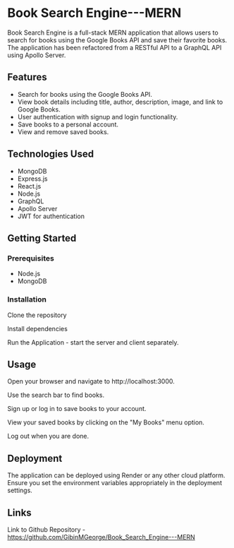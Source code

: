 # Book Search Engine---MERN

Book Search Engine is a full-stack MERN application that allows users to search for books using the Google Books API and save their favorite books. The application has been refactored from a RESTful API to a GraphQL API using Apollo Server.

## Features

- Search for books using the Google Books API.
- View book details including title, author, description, image, and link to Google Books.
- User authentication with signup and login functionality.
- Save books to a personal account.
- View and remove saved books.

## Technologies Used

- MongoDB
- Express.js
- React.js
- Node.js
- GraphQL
- Apollo Server
- JWT for authentication

## Getting Started

### Prerequisites

- Node.js
- MongoDB

### Installation

Clone the repository

Install dependencies

Run the Application - start the server and client separately.


## Usage
Open your browser and navigate to http://localhost:3000.

Use the search bar to find books.

Sign up or log in to save books to your account.

View your saved books by clicking on the "My Books" menu option.

Log out when you are done.

## Deployment

The application can be deployed using Render or any other cloud platform. Ensure you set the environment variables appropriately in the deployment settings.


## Links

Link to Github Repository - https://github.com/GibinMGeorge/Book_Search_Engine---MERN

